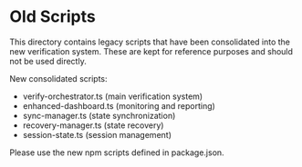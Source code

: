 # Old Scripts

This directory contains legacy scripts that have been consolidated into the new verification system.
These are kept for reference purposes and should not be used directly.

New consolidated scripts:
- verify-orchestrator.ts (main verification system)
- enhanced-dashboard.ts (monitoring and reporting)
- sync-manager.ts (state synchronization)
- recovery-manager.ts (state recovery)
- session-state.ts (session management)

Please use the new npm scripts defined in package.json.
